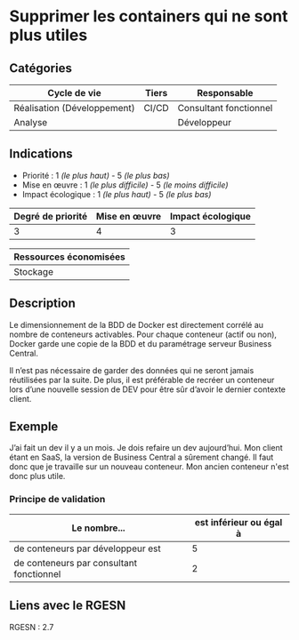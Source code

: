 # Supprimer les containers qui ne sont plus utiles


## Catégories

| Cycle de vie                | Tiers | Responsable              |
|-----------------------------|-------|--------------------------|
| Réalisation (Développement) | CI/CD | Consultant fonctionnel   |
| Analyse                     |       | Développeur              |

## Indications

* Priorité : 1 *(le plus haut)* - 5 *(le plus bas)*
* Mise en œuvre : 1 *(le plus difficile)* - 5 *(le moins difficile)*
* Impact écologique : 1 *(le plus haut)* - 5 *(le plus bas)*

| Degré de priorité | Mise en œuvre | Impact écologique |
|-------------------|---------------|-------------------|
| 3                 | 4             | 3                 |


| Ressources économisées |
|------------------------|
| Stockage               |

## Description

Le dimensionnement de la BDD de Docker est directement corrélé au nombre de conteneurs activables. Pour chaque 
conteneur (actif ou non), Docker garde une copie de la BDD et du paramétrage serveur Business Central.

Il n’est pas nécessaire de garder des données qui ne seront jamais réutilisées par la suite. De plus, il est 
préférable de recréer un conteneur lors d’une nouvelle session de DEV pour être sûr d’avoir le dernier contexte client.

## Exemple
J’ai fait un dev il y a un mois. Je dois refaire un dev aujourd’hui. Mon client étant en SaaS, la version de Business 
Central a sûrement changé. Il faut donc que je travaille sur un nouveau conteneur. Mon ancien conteneur n'est 
donc plus utile.


### Principe de validation

| Le nombre...                             | est inférieur ou égal à |
|------------------------------------------|-------------------------|
| de conteneurs par développeur est        | 5                       |
| de conteneurs par consultant fonctionnel | 2                       |


## Liens avec le RGESN

RGESN : 2.7